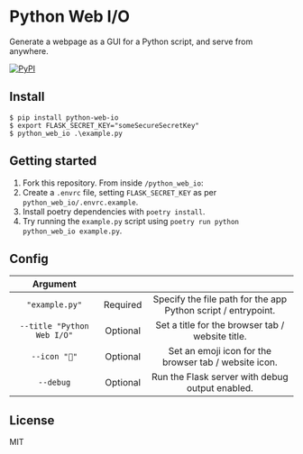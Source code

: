 # Python Web I/O
 Generate a webpage as a GUI for a Python script, and serve from anywhere.

[![PyPI](https://img.shields.io/pypi/v/python-web-io?style=flat-square)](https://pypi.org/project/python-web-io/)

## Install
```
$ pip install python-web-io
$ export FLASK_SECRET_KEY="someSecureSecretKey"
$ python_web_io .\example.py
```

## Getting started
1. Fork this repository.
From inside `/python_web_io`:
2. Create a `.envrc` file, setting `FLASK_SECRET_KEY` as per `python_web_io/.envrc.example`.
3. Install poetry dependencies with `poetry install`.
4. Try running the `example.py` script using `poetry run python python_web_io example.py`.

## Config
|Argument|||
|:---:|:---:|:---:|
|`"example.py"`|Required|Specify the file path for the app Python script / entrypoint.|
|`--title "Python Web I/O"`|Optional|Set a title for the browser tab / website title.|
|`--icon "🎯"`|Optional|Set an emoji icon for the browser tab / website icon.|
|`--debug`|Optional|Run the Flask server with debug output enabled.|

## License
MIT

